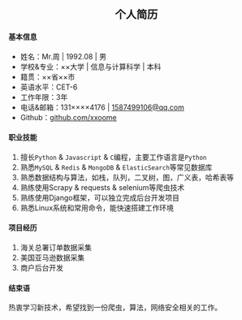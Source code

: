 ## **<center>个人简历</center>**
#### 基本信息
- 姓名：Mr.周 | 1992.08 | 男
- 学校&专业：××大学 | 信息与计算科学 | 本科
- 籍贯：××省××市     
- 英语水平：CET-6
- 工作年限：3年
- 电话&邮箱：131××××4176 | 1587499106@qq.com
- Github：[github.com/xxoome](https://github.com/xxoome)     

#### 职业技能
1. 擅长`Python` & `Javascript` & `C`编程，主要工作语言是`Python `
2. 熟悉`MySQL` & `Redis` & `MongoDB` & `ElasticSearch`等常见数据库  
3. 熟悉数据结构与算法，如栈，队列，二叉树，图，广义表，哈希表等
4. 熟练使用Scrapy & requests & selenium等爬虫技术
5. 熟练使用Django框架，可以独立完成后台开发项目
6. 熟悉Linux系统和常用命令，能快速搭建工作环境

#### 项目经历
1. 海关总署订单数据采集   
2. 美国亚马逊数据采集  
3. 商户后台开发   

#### 结束语
热衷学习新技术，希望找到一份爬虫，算法，网络安全相关的工作。
